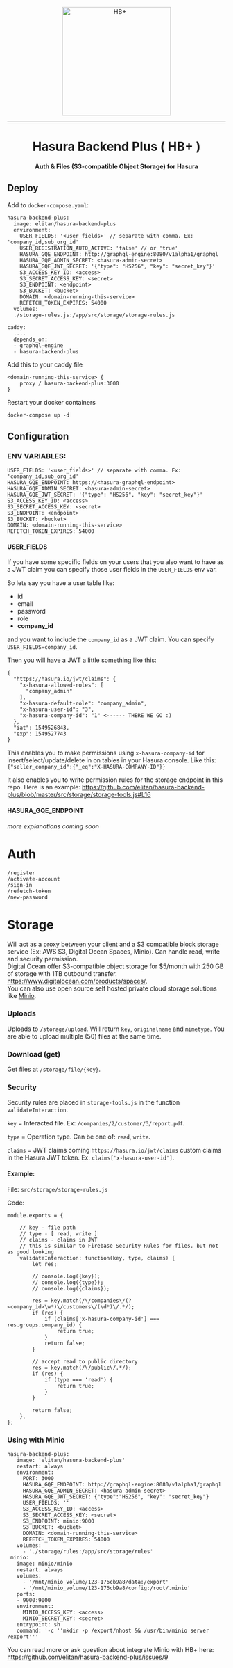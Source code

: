 <p align="center">
  <a href="https://github.com/elitan/hasura-backend-plus">
    <img src="logo.png" width="250px" alt="HB+" />
  </a>
</p>

---

<h1 align="center">Hasura Backend Plus ( HB+ )</h1>
<h4 align="center">Auth & Files (S3-compatible Object Storage) for Hasura</h4>

## Deploy

Add to `docker-compose.yaml`:

```
hasura-backend-plus:
  image: elitan/hasura-backend-plus
  environment:
    USER_FIELDS: '<user_fields>' // separate with comma. Ex: 'company_id,sub_org_id'
    USER_REGISTRATION_AUTO_ACTIVE: 'false' // or 'true'
    HASURA_GQE_ENDPOINT: http://graphql-engine:8080/v1alpha1/graphql
    HASURA_GQE_ADMIN_SECRET: <hasura-admin-secret>
    HASURA_GQE_JWT_SECRET: '{"type": "HS256", "key": "secret_key"}'
    S3_ACCESS_KEY_ID: <access>
    S3_SECRET_ACCESS_KEY: <secret>
    S3_ENDPOINT: <endpoint>
    S3_BUCKET: <bucket>
    DOMAIN: <domain-running-this-service>
    REFETCH_TOKEN_EXPIRES: 54000
  volumes:
  ./storage-rules.js:/app/src/storage/storage-rules.js

caddy:
  ....
  depends_on:
  - graphql-engine
  - hasura-backend-plus
```

Add this to your caddy file

```
<domain-running-this-service> {
    proxy / hasura-backend-plus:3000
}
```

Restart your docker containers

`docker-compose up -d`

## Configuration

### ENV VARIABLES:
```
USER_FIELDS: '<user_fields>' // separate with comma. Ex: 'company_id,sub_org_id'
HASURA_GQE_ENDPOINT: https://<hasura-graphql-endpoint>
HASURA_GQE_ADMIN_SECRET: <hasura-admin-secret>
HASURA_GQE_JWT_SECRET: '{"type": "HS256", "key": "secret_key"}'
S3_ACCESS_KEY_ID: <access>
S3_SECRET_ACCESS_KEY: <secret>
S3_ENDPOINT: <endpoint>
S3_BUCKET: <bucket>
DOMAIN: <domain-running-this-service>
REFETCH_TOKEN_EXPIRES: 54000
```

#### USER_FIELDS

If you have some specific fields on your users that you also want to have as a JWT claim you can specify those user fields in the `USER_FIELDS` env var.

So lets say you have a user table like:

* id
* email
* password
* role
* **company_id**

and you want to include the `company_id` as a JWT claim. You can specify `USER_FIELDS=company_id`.

Then you will have a JWT a little something like this:

```
{
  "https://hasura.io/jwt/claims": {
    "x-hasura-allowed-roles": [
      "company_admin"
    ],
    "x-hasura-default-role": "company_admin",
    "x-hasura-user-id": "3",
    "x-hasura-company-id": "1" <------ THERE WE GO :)
  },
  "iat": 1549526843,
  "exp": 1549527743
}
```
This enables you to make permissions using `x-hasura-company-id` for insert/select/update/delete in on tables in your Hasura console. Like this: `{"seller_company_id":{"_eq":"X-HASURA-COMPANY-ID"}}`

It also enables you to write permission rules for the storage endpoint in this repo. Here is an example:
https://github.com/elitan/hasura-backend-plus/blob/master/src/storage/storage-tools.js#L16

#### HASURA_GQE_ENDPOINT

*more explanations coming soon*

# Auth

```
/register
/activate-account
/sign-in
/refetch-token
/new-password
```


# Storage

Will act as a proxy between your client and a S3 compatible block storage service (Ex: AWS S3, Digital Ocean Spaces, Minio). Can handle read, write and security permission.  
Digital Ocean offer S3-compatible object storage for $5/month with 250 GB of storage with 1TB outbound transfer. https://www.digitalocean.com/products/spaces/.  
You can also use open source self hosted private cloud storage solutions like [Minio](https://minio.io/).

### Uploads

Uploads to `/storage/upload`. Will return `key`, `originalname` and `mimetype`. You are able to upload multiple (50) files at the same time.

### Download (get)

Get files at `/storage/file/{key}`.

### Security

Security rules are placed in `storage-tools.js` in the function `validateInteraction`.

`key` = Interacted file. Ex: `/companies/2/customer/3/report.pdf`.

`type` = Operation type. Can be one of: `read`, `write`.

`claims` = JWT claims coming `https://hasura.io/jwt/claims` custom claims in the Hasura JWT token. Ex: `claims['x-hasura-user-id']`.


#### Example:

File:
`src/storage/storage-rules.js`

Code:

```
module.exports = {

	// key - file path
	// type - [ read, write ]
	// claims - claims in JWT
	// this is similar to Firebase Security Rules for files. but not as good looking
	validateInteraction: function(key, type, claims) {
		let res;

		// console.log({key});
		// console.log({type});
		// console.log({claims});

		res = key.match(/\/companies\/(?<company_id>\w*)\/customers\/(\d*)\/.*/);
		if (res) {
			if (claims['x-hasura-company-id'] === res.groups.company_id) {
				return true;
			}
			return false;
		}

		// accept read to public directory
		res = key.match(/\/public\/.*/);
		if (res) {
			if (type === 'read') {
				return true;
			}
		}

		return false;
	},
};

```

### Using with Minio
```
hasura-backend-plus:
   image: 'elitan/hasura-backend-plus'
   restart: always
   environment:
     PORT: 3000
     HASURA_GQE_ENDPOINT: http://graphql-engine:8080/v1alpha1/graphql
     HASURA_GQE_ADMIN_SECRET: <hasura-admin-secret>
     HASURA_GQE_JWT_SECRET: {"type":"HS256", "key": "secret_key"}
     USER_FIELDS: ''
     S3_ACCESS_KEY_ID: <access>
     S3_SECRET_ACCESS_KEY: <secret>
     S3_ENDPOINT: minio:9000
     S3_BUCKET: <bucket>
     DOMAIN: <domain-running-this-service>
     REFETCH_TOKEN_EXPIRES: 54000
   volumes:
     - './storage/rules:/app/src/storage/rules'
 minio:
   image: minio/minio
   restart: always
   volumes:
     - '/mnt/minio_volume/123-176cb9a8/data:/export'
     - '/mnt/minio_volume/123-176cb9a8/config:/root/.minio'
   ports:
   - 9000:9000
   environment:
     MINIO_ACCESS_KEY: <access>
     MINIO_SECRET_KEY: <secret>
   entrypoint: sh
   command: '-c ''mkdir -p /export/nhost && /usr/bin/minio server /export'''
```
You can read more or ask question about integrate Minio with HB+ here: https://github.com/elitan/hasura-backend-plus/issues/9
